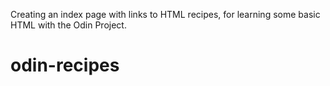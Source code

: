 Creating an index page with links to HTML recipes, for learning some basic HTML with the Odin Project.
# odin-recipes
